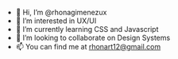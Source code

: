 - 👋 Hi, I’m @rhonagimenezux
- 👀 I’m interested in UX/UI 
- 🌱 I’m currently learning CSS and Javascript
- 💞️ I’m looking to collaborate on Design Systems
- 📫 You can find me at rhonart12@gmail.com

<!---
rhonagimenezux/rhonagimenezux is a ✨ special ✨ repository because its `README.md` (this file) appears on your GitHub profile.
You can click the Preview link to take a look at your changes.
--->
